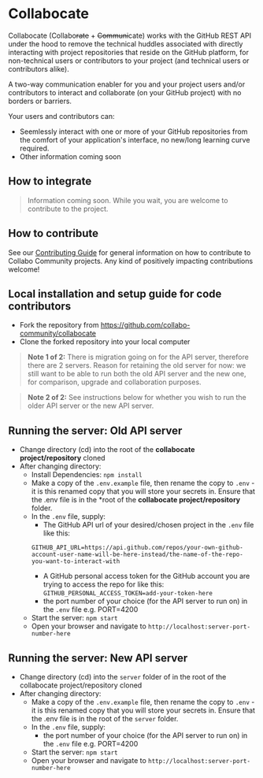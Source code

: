 # Collabocate

Collabocate (Collabo~~rate~~ + ~~Communi~~cate) works with the GitHub REST API under the hood to remove the technical huddles associated with directly interacting with project repositories that reside on the GitHub platform, for non-technical users or contributors to your project (and technical users or contributors alike).

A two-way communication enabler for you and your project users and/or contributors to interact and collaborate (on your GitHub project) with no borders or barriers.

Your users and contributors can:
- Seemlessly interact with one or more of your GitHub repositories from the comfort of your application's interface, no new/long learning curve required.
- Other information coming soon

## How to integrate
> Information coming soon. While you wait, you are welcome to contribute to the project.

## How to contribute
See our [Contributing Guide](https://docs.collabocommunity.com) for general information on how to contribute to Collabo Community projects. Any kind of positively impacting contributions welcome!

## Local installation and setup guide for code contributors
- Fork the repository from https://github.com/collabo-community/collabocate
- Clone the forked repository into your local computer

> **Note 1 of 2:** There is migration going on for the API server, therefore there are 2 servers. Reason for retaining the old server for now: we still want to be able to run both the old API server and the new one, for comparison, upgrade and collaboration purposes.

> **Note 2 of 2:** See instructions below for whether you wish to run the older API server or the new API server.

## Running the server: Old API server
- Change directory (cd) into the root of the **collabocate project/repository** cloned
- After changing directory:
    - Install Dependencies: `npm install`
    - Make a copy of the `.env.example` file, then rename the copy to `.env` - it is this renamed copy that you will store your secrets in. Ensure that the .env file is in the *root of the **collabocate project/repository** folder.
    - In the `.env` file, supply:
        - The GitHub API url of your desired/chosen project in the `.env` file like this:
        ````
        GITHUB_API_URL=https://api.github.com/repos/your-own-github-account-user-name-will-be-here-instead/the-name-of-the-repo-you-want-to-interact-with
        ````
        - A GitHub personal access token for the GitHub account you are trying to access the repo for like this: `GITHUB_PERSONAL_ACCESS_TOKEN=add-your-token-here`
        - the port number of your choice (for the API server to run on) in the `.env` file e.g. PORT=4200
   - Start the server: `npm start`
   - Open your browser and navigate to `http://localhost:server-port-number-here`

## Running the server: New API server
- Change directory (cd) into the `server` folder of in the root of the collabocate project/repository cloned
- After changing directory:
    - Make a copy of the `.env.example` file, then rename the copy to `.env` - it is this renamed copy that you will store your secrets in. Ensure that the .env file is in the root of the `server` folder.
    - In the `.env` file, supply:
        <!--
        - The GitHub API url of your desired/chosen project in the `.env` file like this:
        ````
        GITHUB_API_URL=https://api.github.com/repos/your-own-github-account-user-name-will-be-here-instead/the-name-of-the-repo-you-want-to-interact-with
        ````
        - A GitHub personal access token for the GitHub account you are trying to access the repo for like this: `GITHUB_PERSONAL_ACCESS_TOKEN=add-your-token-here`
        -->
        - the port number of your choice (for the API server to run on) in the `.env` file e.g. PORT=4200
   - Start the server: `npm start`
   - Open your browser and navigate to `http://localhost:server-port-number-here`